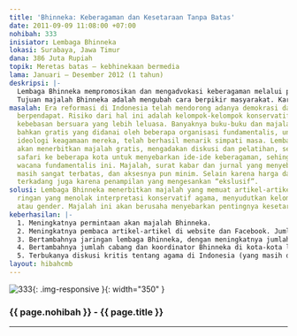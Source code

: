 ```yaml
---
title: 'Bhinneka: Keberagaman dan Kesetaraan Tanpa Batas'
date: 2011-09-09 11:08:00 +07:00
nohibah: 333
inisiator: Lembaga Bhinneka
lokasi: Surabaya, Jawa Timur
dana: 386 Juta Rupiah
topik: Meretas batas – kebhinekaan bermedia
lama: Januari – Desember 2012 (1 tahun)
deskripsi: |-
  Lembaga Bhinneka mempromosikan dan mengadvokasi keberagaman melalui penerbitan majalah gratis dan diskusi melalui tatap muka maupun internet (facebook, twitter, and website), membuka perpustakaan, dan mengadakan workshop. Majalah Bhinneka dicetak dan dibagikan secara gratis terutama bagi mereka yang tidak mempunyai internet (yang mempunyai internet bisa menyimak di website). Majalah Bhinneka mengangkat isu-isu lokal mengenai keberagaman, karena Indonesia amatlah kaya dalam etnis dan budaya. Beberapa Jurnal atau majalah yang memperjuangkan isu keberagaman di Indonesia, seringkali menjadi pelampiasan pendapat atau ruang pembebas bagi para penulisnya. Namun, karena jangkauannya terbatas, media seperti ini tidak membawa perubahan yang mendasar di masyarakat. Hanya lingkungan tertentu saja yang menyimaknya.
  Tujuan majalah Bhinneka adalah mengubah cara berpikir masyarakat. Karenanya, kami ingin mendapat pembaca sebanyak mungkin dengan membagikannya gratis dan menyebarluaskann melalui internet. Dengan strategi ini, kami berharap bisa mempengaruhi pola pikir masyarakat secara tidak langsung, sehingga mereka berangsur mempertanyakan pola-pola baku yang mereka imani.
masalah: Era reformasi di Indonesia telah mendorong adanya demokrasi dan kebebasan
  berpendapat. Risiko dari hal ini adalah kelompok-kelompok konservatif juga mempunyai
  kebebasan bersuara yang lebih leluasa. Banyaknya buku-buku dan majalah murah dan
  bahkan gratis yang didanai oleh beberapa organisasi fundamentalis, untuk mempromosikan
  ideologi keagamaan mereka, telah berhasil menarik simpati masa. Lembaga Bhinneka
  akan menerbitkan majalah gratis, mengadakan diskusi dan pelatihan, serta akan mengadakan
  safari ke beberapa kota untuk menyebarkan ide-ide keberagaman, sehingga bisa “menandingi”
  wacana fundamentalis ini. Majalah, surat kabar dan jurnal yang menyebarkan isu keberagaman
  masih sangat terbatas, dan aksesnya pun minim. Selain karena harga dan penyebarannya,
  terkadang juga karena penampilan yang mengesankan “ekslusif”.
solusi: Lembaga Bhinneka menerbitkan majalah yang memuat artikel-artikel dengan bahasa
  ringan yang menolak interpretasi konservatif agama, menyudutkan kelompok, etnis,
  atau gender. Majalah ini akan berusaha menyebarkan pentingnya kesetaraan tanpa kecuali.
keberhasilan: |-
  1. Meningkatnya permintaan akan majalah Bhinneka.
  2. Meningkatnya pembaca artikel-artikel di website dan Facebook. Jumlah pembaca bisa dilihat di website, sedangkan meningkatnya jumlah fan di Facebook juga menandakan adanya sambutan dari publik.
  3. Bertambahnya jaringan lembaga Bhinneka, dengan meningkatnya jumlah anggota di masing-masing kota.
  4. Bertambahnya jumlah cabang dan koordinator Bhinneka di kota-kota lain.
  5. Terbukanya diskusi kritis tentang agama di Indonesia (yang masih dianggap tabu oleh kebanyakan orang). Indikator: – Surat Pembaca, partisipasi peserta dalam diskusi Bhinneka; – Komentar di Website, milis dan Facebook
layout: hibahcmb
---
```


![333](/static/img/hibahcmb/333.png){: .img-responsive }{: width="350" }

### {{ page.nohibah }} - {{ page.title }}

---

